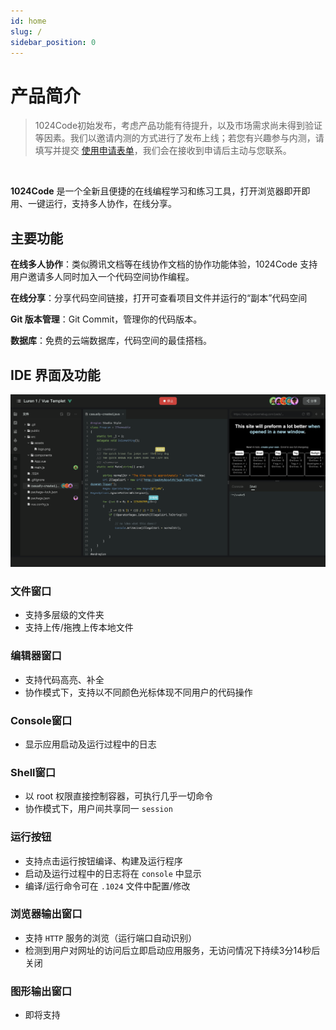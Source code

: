 ```yaml
---
id: home
slug: /
sidebar_position: 0
---
```

# 产品简介

>1024Code初始发布，考虑产品功能有待提升，以及市场需求尚未得到验证等因素。我们以邀请内测的方式进行了发布上线；若您有兴趣参与内测，请填写并提交 [使用申请表单]((https://wj.qq.com/s2/9706901/7ced/))，我们会在接收到申请后主动与您联系。

<br />

 **1024Code** 是一个全新且便捷的在线编程学习和练习工具，打开浏览器即开即用、一键运行，支持多人协作，在线分享。


## 主要功能


**在线多人协作**：类似腾讯文档等在线协作文档的协作功能体验，1024Code 支持用户邀请多人同时加入一个代码空间协作编程。


**在线分享**：分享代码空间链接，打开可查看项目文件并运行的“副本”代码空间


**Git 版本管理**：Git Commit，管理你的代码版本。


**数据库**：免费的云端数据库，代码空间的最佳搭档。



##  IDE 界面及功能
![1024Code 产品设计图](./assets/IDE界面.png)

### **文件窗口**

* 支持多层级的文件夹
* 支持上传/拖拽上传本地文件

### **编辑器窗口**

* 支持代码高亮、补全
* 协作模式下，支持以不同颜色光标体现不同用户的代码操作

### **Console窗口**

- 显示应用启动及运行过程中的日志

### **Shell窗口**

* 以 root 权限直接控制容器，可执行几乎一切命令
* 协作模式下，用户间共享同一 `session`

### **运行按钮**

* 支持点击运行按钮编译、构建及运行程序
* 启动及运行过程中的日志将在 `console` 中显示
* 编译/运行命令可在 `.1024` 文件中配置/修改

### **浏览器输出窗口**

* 支持 `HTTP` 服务的浏览（运行端口自动识别）
* 检测到用户对网址的访问后立即启动应用服务，无访问情况下持续3分14秒后关闭


### **图形输出窗口**

* 即将支持
